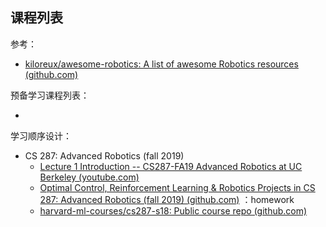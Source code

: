 ## 课程列表

参考：

+ [kiloreux/awesome-robotics: A list of awesome Robotics resources (github.com)](https://github.com/kiloreux/awesome-robotics)

预备学习课程列表：

+ 

学习顺序设计：

+ CS 287: Advanced Robotics (fall 2019)
  + [Lecture 1 Introduction -- CS287-FA19 Advanced Robotics at UC Berkeley (youtube.com)](https://www.youtube.com/watch?v=xWPViQ6LI-Q&list=PLwRJQ4m4UJjNBPJdt8WamRAt4XKc639wF)
  + [Optimal Control, Reinforcement Learning & Robotics Projects in CS 287: Advanced Robotics (fall 2019) (github.com)](https://github.com/mj-hwang/cs287-advanced-robotics) ：homework
  + [harvard-ml-courses/cs287-s18: Public course repo (github.com)](https://github.com/harvard-ml-courses/cs287-s18)